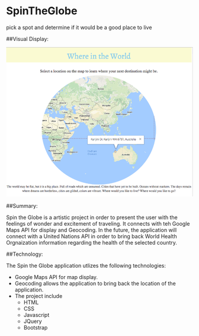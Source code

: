 # SpinTheGlobe
pick a spot and determine if it would be a good place to live




##Visual Display:

![screenshot](/screenshot.png)

##Summary:

Spin the Globe is a artistic project in order to present the user with the feelings of wonder and excitement of traveling.  It connects with teh Google Maps API for display and Geocoding.  In the future, the application will connect with a United Nations API in order to bring back World Health Orgnaization information regarding the health of the selected country.  


##Technology:

The Spin the Globe application utlizes the following technologies:
* Google Maps API for map display.  
* Geocoding allows the application to bring back the location of the application.  
* The project include 
	* HTML
	* CSS 
	* Javascript 
	* JQuery
	* Bootstrap 
